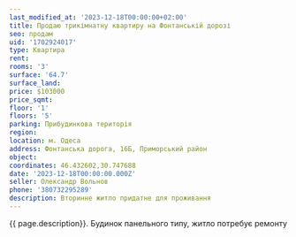 ```yaml
---
last_modified_at: '2023-12-18T00:00:00+02:00'
title: Продаю трикімнатну квартиру на Фонтанській дорозі
seo: продам
uid: '1702924017'
type: Квартира
rent:
rooms: '3'
surface: '64.7'
surface_land:
price: $103000
price_sqmt:
floor: '1'
floors: '5'
parking: Прибудинкова територія
region:
location: м. Одеса
address: Фонтанська дорога, 16Б, Приморський район
object:
coordinates: 46.432602,30.747688
date: '2023-12-18T00:00:00.000Z'
seller: Олександр Вольнов
phone: '380732295289'
description: Вторинне житло придатне для проживання
---
```


{{ page.description}}. Будинок панельного типу, житло потребує ремонту
